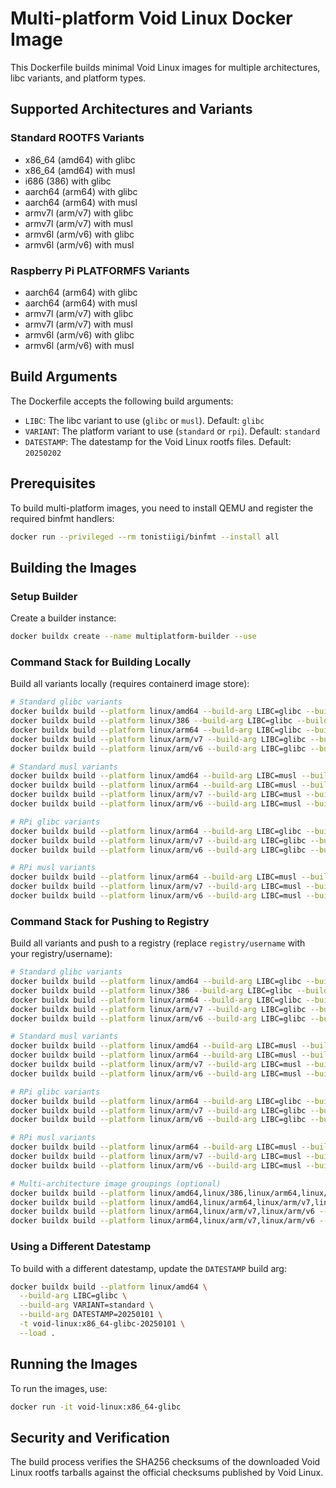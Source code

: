 # Multi-platform Void Linux Docker Image

This Dockerfile builds minimal Void Linux images for multiple architectures, libc variants, and platform types.

## Supported Architectures and Variants

### Standard ROOTFS Variants
- x86_64 (amd64) with glibc
- x86_64 (amd64) with musl
- i686 (386) with glibc
- aarch64 (arm64) with glibc
- aarch64 (arm64) with musl
- armv7l (arm/v7) with glibc
- armv7l (arm/v7) with musl
- armv6l (arm/v6) with glibc
- armv6l (arm/v6) with musl

### Raspberry Pi PLATFORMFS Variants
- aarch64 (arm64) with glibc
- aarch64 (arm64) with musl
- armv7l (arm/v7) with glibc
- armv7l (arm/v7) with musl
- armv6l (arm/v6) with glibc
- armv6l (arm/v6) with musl

## Build Arguments

The Dockerfile accepts the following build arguments:

- `LIBC`: The libc variant to use (`glibc` or `musl`). Default: `glibc`
- `VARIANT`: The platform variant to use (`standard` or `rpi`). Default: `standard`
- `DATESTAMP`: The datestamp for the Void Linux rootfs files. Default: `20250202`

## Prerequisites

To build multi-platform images, you need to install QEMU and register the required binfmt handlers:

```bash
docker run --privileged --rm tonistiigi/binfmt --install all
```

## Building the Images

### Setup Builder

Create a builder instance:

```bash
docker buildx create --name multiplatform-builder --use
```

### Command Stack for Building Locally

Build all variants locally (requires containerd image store):

```bash
# Standard glibc variants
docker buildx build --platform linux/amd64 --build-arg LIBC=glibc --build-arg VARIANT=standard --build-arg DATESTAMP=20250202 -t void-linux:x86_64-glibc --load .
docker buildx build --platform linux/386 --build-arg LIBC=glibc --build-arg VARIANT=standard --build-arg DATESTAMP=20250202 -t void-linux:i686-glibc --load .
docker buildx build --platform linux/arm64 --build-arg LIBC=glibc --build-arg VARIANT=standard --build-arg DATESTAMP=20250202 -t void-linux:aarch64-glibc --load .
docker buildx build --platform linux/arm/v7 --build-arg LIBC=glibc --build-arg VARIANT=standard --build-arg DATESTAMP=20250202 -t void-linux:armv7l-glibc --load .
docker buildx build --platform linux/arm/v6 --build-arg LIBC=glibc --build-arg VARIANT=standard --build-arg DATESTAMP=20250202 -t void-linux:armv6l-glibc --load .

# Standard musl variants
docker buildx build --platform linux/amd64 --build-arg LIBC=musl --build-arg VARIANT=standard --build-arg DATESTAMP=20250202 -t void-linux:x86_64-musl --load .
docker buildx build --platform linux/arm64 --build-arg LIBC=musl --build-arg VARIANT=standard --build-arg DATESTAMP=20250202 -t void-linux:aarch64-musl --load .
docker buildx build --platform linux/arm/v7 --build-arg LIBC=musl --build-arg VARIANT=standard --build-arg DATESTAMP=20250202 -t void-linux:armv7l-musl --load .
docker buildx build --platform linux/arm/v6 --build-arg LIBC=musl --build-arg VARIANT=standard --build-arg DATESTAMP=20250202 -t void-linux:armv6l-musl --load .

# RPi glibc variants
docker buildx build --platform linux/arm64 --build-arg LIBC=glibc --build-arg VARIANT=rpi --build-arg DATESTAMP=20250202 -t void-linux:rpi-aarch64-glibc --load .
docker buildx build --platform linux/arm/v7 --build-arg LIBC=glibc --build-arg VARIANT=rpi --build-arg DATESTAMP=20250202 -t void-linux:rpi-armv7l-glibc --load .
docker buildx build --platform linux/arm/v6 --build-arg LIBC=glibc --build-arg VARIANT=rpi --build-arg DATESTAMP=20250202 -t void-linux:rpi-armv6l-glibc --load .

# RPi musl variants
docker buildx build --platform linux/arm64 --build-arg LIBC=musl --build-arg VARIANT=rpi --build-arg DATESTAMP=20250202 -t void-linux:rpi-aarch64-musl --load .
docker buildx build --platform linux/arm/v7 --build-arg LIBC=musl --build-arg VARIANT=rpi --build-arg DATESTAMP=20250202 -t void-linux:rpi-armv7l-musl --load .
docker buildx build --platform linux/arm/v6 --build-arg LIBC=musl --build-arg VARIANT=rpi --build-arg DATESTAMP=20250202 -t void-linux:rpi-armv6l-musl --load .
```

### Command Stack for Pushing to Registry

Build all variants and push to a registry (replace `registry/username` with your registry/username):

```bash
# Standard glibc variants
docker buildx build --platform linux/amd64 --build-arg LIBC=glibc --build-arg VARIANT=standard --build-arg DATESTAMP=20250202 -t registry/username/void-linux:x86_64-glibc --push .
docker buildx build --platform linux/386 --build-arg LIBC=glibc --build-arg VARIANT=standard --build-arg DATESTAMP=20250202 -t registry/username/void-linux:i686-glibc --push .
docker buildx build --platform linux/arm64 --build-arg LIBC=glibc --build-arg VARIANT=standard --build-arg DATESTAMP=20250202 -t registry/username/void-linux:aarch64-glibc --push .
docker buildx build --platform linux/arm/v7 --build-arg LIBC=glibc --build-arg VARIANT=standard --build-arg DATESTAMP=20250202 -t registry/username/void-linux:armv7l-glibc --push .
docker buildx build --platform linux/arm/v6 --build-arg LIBC=glibc --build-arg VARIANT=standard --build-arg DATESTAMP=20250202 -t registry/username/void-linux:armv6l-glibc --push .

# Standard musl variants
docker buildx build --platform linux/amd64 --build-arg LIBC=musl --build-arg VARIANT=standard --build-arg DATESTAMP=20250202 -t registry/username/void-linux:x86_64-musl --push .
docker buildx build --platform linux/arm64 --build-arg LIBC=musl --build-arg VARIANT=standard --build-arg DATESTAMP=20250202 -t registry/username/void-linux:aarch64-musl --push .
docker buildx build --platform linux/arm/v7 --build-arg LIBC=musl --build-arg VARIANT=standard --build-arg DATESTAMP=20250202 -t registry/username/void-linux:armv7l-musl --push .
docker buildx build --platform linux/arm/v6 --build-arg LIBC=musl --build-arg VARIANT=standard --build-arg DATESTAMP=20250202 -t registry/username/void-linux:armv6l-musl --push .

# RPi glibc variants
docker buildx build --platform linux/arm64 --build-arg LIBC=glibc --build-arg VARIANT=rpi --build-arg DATESTAMP=20250202 -t registry/username/void-linux:rpi-aarch64-glibc --push .
docker buildx build --platform linux/arm/v7 --build-arg LIBC=glibc --build-arg VARIANT=rpi --build-arg DATESTAMP=20250202 -t registry/username/void-linux:rpi-armv7l-glibc --push .
docker buildx build --platform linux/arm/v6 --build-arg LIBC=glibc --build-arg VARIANT=rpi --build-arg DATESTAMP=20250202 -t registry/username/void-linux:rpi-armv6l-glibc --push .

# RPi musl variants
docker buildx build --platform linux/arm64 --build-arg LIBC=musl --build-arg VARIANT=rpi --build-arg DATESTAMP=20250202 -t registry/username/void-linux:rpi-aarch64-musl --push .
docker buildx build --platform linux/arm/v7 --build-arg LIBC=musl --build-arg VARIANT=rpi --build-arg DATESTAMP=20250202 -t registry/username/void-linux:rpi-armv7l-musl --push .
docker buildx build --platform linux/arm/v6 --build-arg LIBC=musl --build-arg VARIANT=rpi --build-arg DATESTAMP=20250202 -t registry/username/void-linux:rpi-armv6l-musl --push .

# Multi-architecture image groupings (optional)
docker buildx build --platform linux/amd64,linux/386,linux/arm64,linux/arm/v7,linux/arm/v6 --build-arg LIBC=glibc --build-arg VARIANT=standard --build-arg DATESTAMP=20250202 -t registry/username/void-linux:glibc --push .
docker buildx build --platform linux/amd64,linux/arm64,linux/arm/v7,linux/arm/v6 --build-arg LIBC=musl --build-arg VARIANT=standard --build-arg DATESTAMP=20250202 -t registry/username/void-linux:musl --push .
docker buildx build --platform linux/arm64,linux/arm/v7,linux/arm/v6 --build-arg LIBC=glibc --build-arg VARIANT=rpi --build-arg DATESTAMP=20250202 -t registry/username/void-linux:rpi-glibc --push .
docker buildx build --platform linux/arm64,linux/arm/v7,linux/arm/v6 --build-arg LIBC=musl --build-arg VARIANT=rpi --build-arg DATESTAMP=20250202 -t registry/username/void-linux:rpi-musl --push .
```

### Using a Different Datestamp

To build with a different datestamp, update the `DATESTAMP` build arg:

```bash
docker buildx build --platform linux/amd64 \
  --build-arg LIBC=glibc \
  --build-arg VARIANT=standard \
  --build-arg DATESTAMP=20250101 \
  -t void-linux:x86_64-glibc-20250101 \
  --load .
```

## Running the Images

To run the images, use:

```bash
docker run -it void-linux:x86_64-glibc
```

## Security and Verification

The build process verifies the SHA256 checksums of the downloaded Void Linux rootfs tarballs against the official checksums published by Void Linux.
